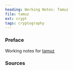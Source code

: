 ```yaml
---
heading: Working Notes: Tamuz
file: tamuz
ext: crypt
tags: cryptography
---
```


### Preface
Working notes for [tamuz](https://git.openconcord.org/tamuz)

### Sources
